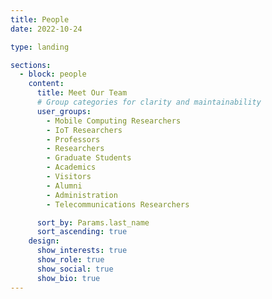 ```yaml
---
title: People
date: 2022-10-24

type: landing

sections:
  - block: people
    content:
      title: Meet Our Team
      # Group categories for clarity and maintainability
      user_groups:
        - Mobile Computing Researchers
        - IoT Researchers
        - Professors
        - Researchers
        - Graduate Students
        - Academics
        - Visitors
        - Alumni
        - Administration
        - Telecommunications Researchers

      sort_by: Params.last_name
      sort_ascending: true
    design:
      show_interests: true
      show_role: true
      show_social: true
      show_bio: true
---
```

